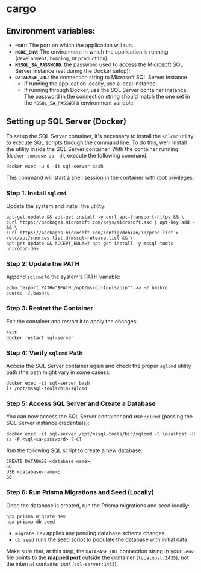 # cargo

## Environment variables:
- **`PORT`**: The port on which the application will run.
- **`NODE_ENV`**: The environment in which the application is running (`development`, `homolog`, or `production`).
- **`MSSQL_SA_PASSWORD`**: the password used to access the Microsoft SQL Server instance (set during the Docker setup);
- **`DATABASE_URL`**: the connection string to Microsoft SQL Server instance.
  - If running the application locally, use a local instance.
  - If running through Docker, use the SQL Server container instance.
    The password in the connection string should match the one set in the `MSSQL_SA_PASSWORD` environment variable.

## Setting up SQL Server (Docker)
To setup the SQL Server container, it's necessary to install the `sqlcmd` utility to execute SQL scripts through the command line. To do this, we'll install the utility inside the SQL Server container. With the container running (`docker compose up -d`), execute the following command:

```
docker exec -u 0 -it sql-server bash
```

This command will start a shell session in the container with root privileges.

### Step 1: Install `sqlcmd`
Update the system and install the utility:

```
apt-get update && apt-get install -y curl apt-transport-https && \
curl https://packages.microsoft.com/keys/microsoft.asc | apt-key add - && \
curl https://packages.microsoft.com/config/debian/10/prod.list > /etc/apt/sources.list.d/mssql-release.list && \
apt-get update && ACCEPT_EULA=Y apt-get install -y mssql-tools unixodbc-dev
```

### Step 2: Update the PATH
Append `sqlcmd` to the system's PATH variable:

```
echo 'export PATH="$PATH:/opt/mssql-tools/bin"' >> ~/.bashrc
source ~/.bashrc
```

### Step 3: Restart the Container
Exit the container and restart it to apply the changes:

```
exit
docker restart sql-server
```

### Step 4: Verify `sqlcmd` Path
Access the SQL Server container again and check the proper `sqlcmd` utility path (the path might vary in some cases):

```
docker exec -it sql-server bash
ls /opt/mssql-tools/bin/sqlcmd
```

### Step 5: Access SQL Server and Create a Database
You can now access the SQL Server container and use `sqlcmd` (passing the SQL Server instance credentials):

```
docker exec -it sql-server /opt/mssql-tools/bin/sqlcmd -S localhost -U sa -P <sql-sa-password> [-C]
```

Run the following SQL script to create a new database:

```
CREATE DATABASE <database-name>;
GO
USE <database-name>;
GO
```

### Step 6: Run Prisma Migrations and Seed (Locally)
Once the database is created, run the Prisma migrations and seed locally:

```
npx prisma migrate dev
npx prisma db seed
```

- `migrate dev` applies any pending database schema changes.
- `db seed` runs the seed script to populate the database with initial data.

Make sure that, at this step, the `DATABASE_URL` connection string in your `.env` file points to the **mapped port** outside the container (`localhost:1435`), not the internal container port (`sql-server:1433`).
